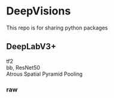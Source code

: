 # DeepVisions
This repo is for sharing python packages

## DeepLabV3+
tf2 \
bb, ResNet50 \
Atrous Spatial Pyramid Pooling

### raw
